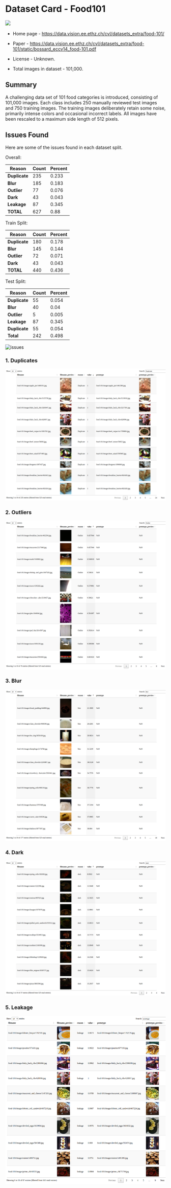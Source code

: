 # Dataset Card - Food101
<img src="https://data.vision.ee.ethz.ch/cvl/datasets_extra/food-101/static/img/food-101.jpg" height="200" />


+ Home page - https://data.vision.ee.ethz.ch/cvl/datasets_extra/food-101/

+ Paper - https://data.vision.ee.ethz.ch/cvl/datasets_extra/food-101/static/bossard_eccv14_food-101.pdf

+ License - Unknown.

+ Total images in dataset - 101,000.

## Summary

A challenging data set of 101 food categories is introduced, consisting of 101,000 images. Each class includes 250 manually reviewed test images and 750 training images. The training images deliberately retain some noise, primarily intense colors and occasional incorrect labels. All images have been rescaled to a maximum side length of 512 pixels.


## Issues Found
Here are some of the issues found in each dataset split.

Overall:

| **Reason**    | **Count** | **Percent** |
|---------------|-----------|-------------|
| **Duplicate** | 235       | 0.233       |
| **Blur**      | 185       | 0.183       |
| **Outlier**   | 77        | 0.076       |
| **Dark**      | 43        | 0.043       |
| **Leakage**   | 87        | 0.345       |
| **TOTAL**     | 627       | 0.88        |


Train Split:

| **Reason**    | **Count** | **Percent** |
|---------------|-----------|-------------|
| **Duplicate** | 180       | 0.178       |
| **Blur**      | 145       | 0.144       |
| **Outlier**   | 72        | 0.071       |
| **Dark**      | 43        | 0.043       |
| **TOTAL**     | 440       | 0.436       |


Test Split:

| **Reason**    | **Count** | **Percent** |
|---------------|-----------|-------------|
| **Duplicate** | 55        | 0.054       |
| **Blur**      | 40        | 0.04        |
| **Outlier**   | 5         | 0.005       |
| **Leakage**   | 87        | 0.345       |
| **Duplicate** | 55        | 0.054       |
| **Total**     | 242       | 0.498       |




![issues](food.gif)

### 1. Duplicates
![duplicate](./duplicates.png)

### 2. Outliers
![outliers](./outliers.png)

### 3. Blur
![dark](./blur.png)

### 4. Dark
![dark](./dark.png)

### 5. Leakage
![leakage](./leakage.png)
